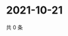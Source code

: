 # 2021-10-21

共 0 条

<!-- BEGIN WEIBO -->
<!-- 最后更新时间 Thu Oct 21 2021 16:10:11 GMT+0800 (China Standard Time) -->

<!-- END WEIBO -->
